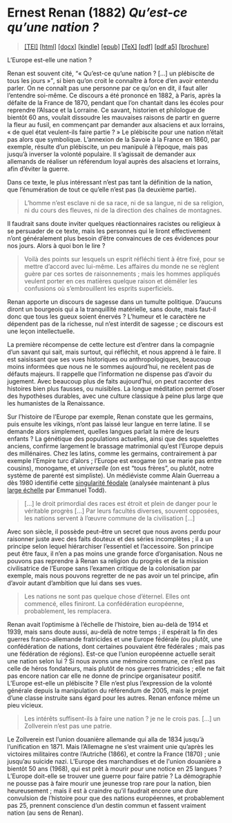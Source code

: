 # Ernest Renan (1882)  <em>Qu’est-ce qu’une nation ?</em> 

>  <a target="_blank" title="Source XML/TEI" class="mime48 tei" href="https://hurlus.github.io/tei/renan1882_nation.xml">[TEI]</a>  <a target="_blank" title="HTML une page" class="mime48 html" href="https://hurlus.github.io/renan1882_nation/renan1882_nation.html">[html]</a>  <a target="_blank" title="Bureautique (LibreOffice, MS.Word)" class="mime48 docx" href="https://hurlus.github.io/renan1882_nation/renan1882_nation.docx">[docx]</a>  <a target="_blank" title="Amazon.kindle" class="mime48 mobi" href="https://hurlus.github.io/renan1882_nation/renan1882_nation.mobi">[kindle]</a>  <a target="_blank" title="EPUB, pour liseuses et téléphones" class="mime48 epub" href="https://hurlus.github.io/renan1882_nation/renan1882_nation.epub">[epub]</a>  <a target="_blank" title="LaTeX" class="mime48 tex" href="https://hurlus.github.io/renan1882_nation/renan1882_nation.tex">[TeX]</a>  <a target="_blank" title="PDF à imprimer, A4 2 colonnes" class="mime48 pdf" href="https://hurlus.github.io/renan1882_nation/renan1882_nation.pdf">[pdf]</a>  <a target="_blank" title="PDF à lire, A5 une colonne" class="mime48 a5" href="https://hurlus.github.io/renan1882_nation/renan1882_nation_a5.pdf">[pdf a5]</a>  <a target="_blank" title="Brochure à agrafer, pdf imposé pour imprimante recto/verso" class="mime48 brochure" href="https://hurlus.github.io/renan1882_nation/renan1882_nation_brochure.pdf">[brochure]</a> 



<article xmlns="http://www.w3.org/1999/xhtml">
  <p class="label">L’Europe est-elle une nation ?</p>
  <p class="p noindent">Renan est souvent cité, <q class="quote">« Qu’est-ce qu’une nation ? […] un plébiscite de tous les jours »</q>, si bien qu’on croit le connaître à force d’en avoir entendu parler. On ne connaît pas une personne par ce qu’on en dit, il faut aller l’entendre soi-même. Ce discours a été prononcé en 1882, à Paris, après la défaite de la France de 1870, pendant que l’on chantait dans les écoles pour reprendre l’Alsace et la Lorraine. Ce savant, historien et philologue de bientôt 60 ans, voulait dissoudre les mauvaises raisons de partir en guerre la fleur au fusil, en commençant par demander aux alsaciens et aux lorrains, « de quel état veulent-ils faire partie ? » Le plébiscite pour une nation n’était pas alors que symbolique. L’annexion de la Savoie à la France en 1860, par exemple, résulte d’un plébiscite, un peu manipulé à l’époque, mais pas jusqu’à inverser la volonté populaire. Il s’agissait de demander aux allemands de réaliser un référendum loyal auprès des alsaciens et lorrains, afin d’éviter la guerre.</p>
  <p class="p">Dans ce texte, le plus intéressant n’est pas tant la définition de la nation, que l’énumération de tout ce qu’elle n’est pas (la deuxième partie).</p>
  <blockquote class="quote">L’homme n’est esclave ni de sa race, ni de sa langue, ni de sa religion, ni du cours des fleuves, ni de la direction des chaînes de montagnes.</blockquote>
  <p class="p noindent">Il faudrait sans doute inviter quelques réactionnaires racistes ou religieux à se persuader de ce texte, mais les personnes qui le liront effectivement n’ont généralement plus besoin d’être convaincues de ces évidences pour nos jours. Alors à quoi bon le lire ?</p>
  <blockquote class="quote">Voilà des points sur lesquels un esprit réfléchi tient à être fixé, pour se mettre d’accord avec lui-même. Les affaires du monde ne se règlent guère par ces sortes de raisonnements ; mais les hommes appliqués veulent porter en ces matières quelque raison et démêler les confusions où s’embrouillent les esprits superficiels.</blockquote>
  <p class="p noindent">Renan apporte un discours de sagesse dans un tumulte politique. D’aucuns diront un bourgeois qui a la tranquillité matérielle, sans doute, mais faut-il donc que tous les gueux soient énervés ? L’humeur et le caractère ne dépendent pas de la richesse, nul n’est interdit de sagesse ; ce discours est une leçon intellectuelle.</p>
  <p class="p">La première récompense de cette lecture est d’entrer dans la compagnie d’un savant qui sait, mais surtout, qui réfléchit, et nous apprend à le faire. Il est saisissant que ses vues historiques ou anthropologiques, beaucoup moins informées que nous ne le sommes aujourd’hui, ne recèlent pas de défauts majeurs. Il rappelle que l’information ne dispense pas d’avoir du jugement. Avec beaucoup plus de faits aujourd’hui, on peut raconter des histoires bien plus fausses, ou nuisibles. La longue méditation permet d’oser des hypothèses durables, avec une culture classique à peine plus large que les humanistes de la Renaissance.</p>
  <p class="p">Sur l’histoire de l’Europe par exemple, Renan constate que les germains, puis ensuite les vikings, n’ont pas laissé leur langue en terre latine. Il se demande alors simplement, quelles langues parlait la mère de leurs enfants ? La génétique des populations actuelles, ainsi que des squelettes anciens, confirme largement le brassage matrimonial qu’est l’Europe depuis des millénaires. Chez les latins, comme les germains, contrairement à par exemple l’Empire turc d’alors ; l’Europe est exogame (on se marie pas entre cousins), monogame, et <em>universelle</em> (on est “tous frères”, ou plutôt, notre système de parenté est simpliste). Un médiéviste comme Alain Guerreau a dès 1980 identifié cette <a href="https://halshs.archives-ouvertes.fr/halshs-00418565">singularité féodale</a> (analysée maintenant à plus <a href="http://www.gallimard.fr/Catalogue/GALLIMARD/NRF-Essais/L-origine-des-systemes-familiaux">large échelle</a> par Emmanuel Todd).</p>
  <blockquote class="quote">[…] le droit primordial des races est étroit et plein de danger pour le véritable progrès […] Par leurs facultés diverses, souvent opposées, les nations servent à l’œuvre commune de la civilisation […]</blockquote>
  <p class="p noindent">Avec son siècle, il possède peut-être un secret que nous avons perdu pour raisonner juste avec des faits douteux et des séries incomplètes ; il a un principe selon lequel hiérarchiser l’essentiel et l’accessoire. Son principe peut être faux, il n’en a pas moins une grande force d’organisation. Nous ne pouvons pas reprendre à Renan sa religion du progrès et de la mission civilisatrice de l’Europe sans l’examen critique de la colonisation par exemple, mais nous pouvons regretter de ne pas avoir un tel principe, afin d’avoir autant d’ambition que lui dans ses vues.</p>
  <blockquote class="quote">Les nations ne sont pas quelque chose d’éternel. Elles ont commencé, elles finiront. La confédération européenne, probablement, les remplacera.</blockquote>
  <p class="p noindent">Renan avait l’optimisme à l’échelle de l’histoire, bien au-delà de 1914 et 1939, mais sans doute aussi, au-delà de notre temps ; il espérait la fin des guerres franco-allemande fratricides et une Europe fédérale (ou plutôt, une confédération de nations, dont certaines pouvaient être fédérales ; mais pas une fédération de régions). Est-ce que l’union européenne actuelle serait une nation selon lui ? Si nous avons une mémoire commune, ce n’est pas celle de héros fondateurs, mais plutôt de nos guerres fratricides ; elle ne fait pas encore nation car elle ne donne de principe organisateur positif. L’Europe est-elle un plébiscite ? Elle n’est plus l’expression de la volonté générale depuis la manipulation du référendum de 2005, mais le projet d’une classe instruite sans égard pour les autres. Renan enfonce même un pieu vicieux.</p>
  <blockquote class="quote">Les intérêts suffisent-ils à faire une nation ? je ne le crois pas. […] un <span class="foreign de foreignnokey" lang="de" data-key="foreignnokey" id="foreign1">Zollverein</span> n’est pas une patrie.</blockquote>
  <p class="p noindent">Le <span class="foreign de foreignnokey" lang="de" data-key="foreignnokey" id="foreign2">Zollverein</span> est l’union douanière allemande qui alla de 1834 jusqu’à l’unification en 1871. Mais l’Allemagne ne s’est vraiment unie qu’après les victoires militaires contre l’Autriche (1866), et contre la France (1870) ; unie jusqu’au suicide nazi. L’Europe des marchandises et de l'union douanière a bientôt 50 ans (1968), qui est prêt à mourir pour une notice en 25 langues ? L’Europe doit-elle se trouver une guerre pour faire patrie ? La démographie ne pousse pas à faire mourir une jeunesse trop rare pour la nation, bien heureusement ; mais il est à craindre qu’il faudrait encore une dure convulsion de l’histoire pour que des nations européennes, et probablement pas 25, prennent conscience d’un destin commun et fassent vraiment nation (au sens de Renan).</p>
</article>
